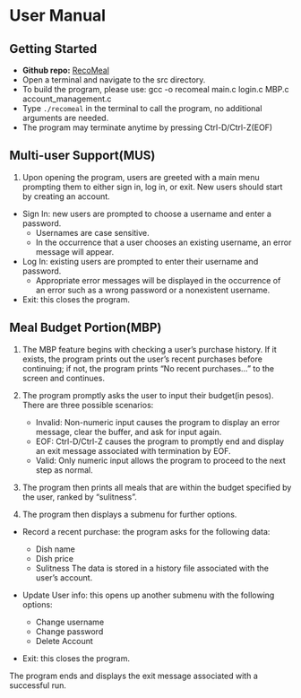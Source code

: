 # User Manual

## Getting Started

- **Github repo:** [RecoMeal](https://github.com/kalidrio/RecoMeal)
- Open a terminal and navigate to the src directory.
- To build the program, please use: gcc -o recomeal main.c login.c MBP.c account_management.c
- Type `./recomeal` in the terminal to call the program, no additional arguments are needed.
- The program may terminate anytime by pressing Ctrl-D/Ctrl-Z(EOF)


## Multi-user Support(MUS)

1. Upon opening the program, users are greeted with a main menu prompting them to either sign in, log in, or exit. New users should start by creating an account. 
  - Sign In: new users are prompted to choose a username and enter a password. 
      - Usernames are case sensitive.
      - In the occurrence that a user chooses an existing username, an error message will appear. 
  - Log In: existing users are prompted to enter their username and password. 
      - Appropriate error messages will be displayed in the occurrence of an error such as a wrong password or a nonexistent username. 
  - Exit: this closes the program. 

## Meal Budget Portion(MBP)

1. The MBP feature begins with checking a user’s purchase history. If it exists, the program prints out the user’s recent purchases before continuing; if not, the program prints “No recent purchases…” to the screen and continues.

2. The program promptly asks the user to input their budget(in pesos). There are three possible scenarios:
    - Invalid: Non-numeric input causes the program to display an error message, clear the buffer, and ask for input again.
    - EOF: Ctrl-D/Ctrl-Z causes the program to promptly end and display an exit message associated with termination by EOF.
    - Valid: Only numeric input allows the program to proceed to the next step as normal.

3. The program then prints all meals that are within the budget specified by the user, ranked by “sulitness”.

4. The program then displays a submenu for further options.
  - Record a recent purchase: the program asks for the following data:
      - Dish name
      - Dish price
      - Sulitness
 The data is stored in a history file associated with the user’s account.

  - Update User info: this opens up another submenu with the following options:
      - Change username
      - Change password
      - Delete Account

  - Exit: this closes the program.



The program ends and displays the exit message associated with a successful run.


